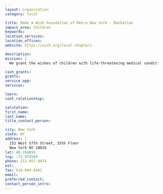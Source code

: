 ```yaml
---
layout: organization
category: local

title: Make A Wish Foundation of Metro New York - Manhattan
impact_area: Children
keywords: 
location_services: 
location_offices: 
website: https://wish.org/local-chapters

description: 
mission: |
  We grant the wishes of children with life-threatening medical conditions to enrich the human experience with hope, strength and joy. 

cash_grants: 
grants: 
service_opp: 
services: 

learn: 
cont_relationship: 

salutation: 
first_name: 
last_name: 
title_contact_person: 

city: New York
state: NY
address: |
  152 West 57th Street, 35th Floor  
  New York NY 10019
lat: 40.764855
lng: -73.979599
phone: 212-957-9474
ext: 
fax: 516-944-6441
email: 
preferred_contact: 
contact_person_intro: 
---
```

